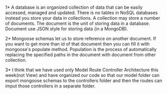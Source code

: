 1* A database is an organized collection of data that can be easily accessed, managed and updated. There is no tables in NoSQL databases instead you store your data in collections. A collection may store a number of documents. The document is the unit of storing data in a database. Document use JSON style for storing data (in a MongoDB).

2* Mongoose schemas let us to store reference on another document. If you want to get more than id of that document then you can fill it with mongoose's populate method. Population is the process of automatically replacing the specified paths in the document with document from other collection.

3* I think that we have used only Model Route Controller Architecture this week(not View) and have organized our code so that our model folder can export mongoose schemas to the controllers folder and then the routes can imput those controllers in a separate folder.